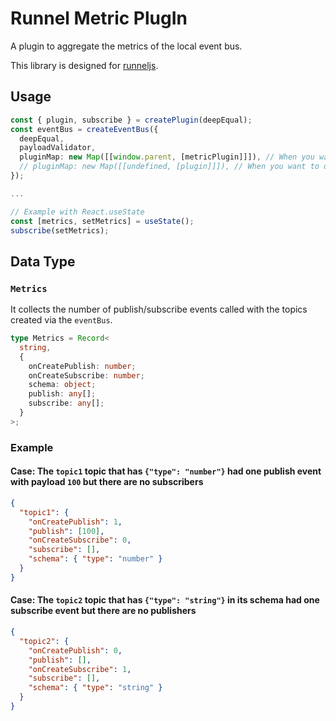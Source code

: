 # Runnel Metric PlugIn

A plugin to aggregate the metrics of the local event bus.

This library is designed for [runneljs](https://www.npmjs.com/package/runneljs).

## Usage

```ts
const { plugin, subscribe } = createPlugin(deepEqual);
const eventBus = createEventBus({
  deepEqual,
  payloadValidator,
  pluginMap: new Map([[window.parent, [metricPlugin]]]), // When you want to observe the parent window. If the `scope` is smaller than the specified plugin scope, the specified plugin will not work.
  // pluginMap: new Map([[undefined, [plugin]]]), // When you want to observe the current event bus only.
});

...

// Example with React.useState
const [metrics, setMetrics] = useState();
subscribe(setMetrics);
```

## Data Type

### `Metrics`

It collects the number of publish/subscribe events called with the topics created via the `eventBus`.

```ts
type Metrics = Record<
  string,
  {
    onCreatePublish: number;
    onCreateSubscribe: number;
    schema: object;
    publish: any[];
    subscribe: any[];
  }
>;
```

### Example

#### Case: The `topic1` topic that has `{"type": "number"}` had one publish event with payload `100` but there are no subscribers

```json
{
  "topic1": {
    "onCreatePublish": 1,
    "publish": [100],
    "onCreateSubscribe": 0,
    "subscribe": [],
    "schema": { "type": "number" }
  }
}
```

#### Case: The `topic2` topic that has `{"type": "string"}` in its schema had one subscribe event but there are no publishers

```json
{
  "topic2": {
    "onCreatePublish": 0,
    "publish": [],
    "onCreateSubscribe": 1,
    "subscribe": [],
    "schema": { "type": "string" }
  }
}
```
